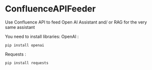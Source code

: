 # ConfluenceAPIFeeder
Use Confluence API to feed Open AI Assistant and/ or RAG for the very same assistant

You need to install libraries:
OpenAI : 
```
pip install openai
```
Requests :
```
pip install requests
```
